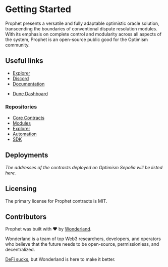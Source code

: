 # Getting Started

Prophet presents a versatile and fully adaptable optimistic oracle solution, transcending the boundaries of conventional dispute resolution modules. With its emphasis on complete control and modularity across all aspects of the system, Prophet is an open-source public good for the Optimism community.

## Useful links

- [Explorer](https://prophet.tech/)
- [Discord](https://discord.gg/hhvA9CuQRR)
- [Documentation](https://docs.prophet.tech)
<!-- - SDK Documentation -->
- [Dune Dashboard](https://dune.com/defi_wonderland/prophet-metrics)

### Repositories

- [Core Contracts](https://github.com/defi-wonderland/prophet-core)
- [Modules](https://github.com/defi-wonderland/prophet-modules)
- [Explorer](https://github.com/defi-wonderland/prophet-app)
- [Automation](https://github.com/defi-wonderland/prophet-automation)
- [SDK](https://github.com/defi-wonderland/prophet-sdk)

## Deployments

*The addresses of the contracts deployed on Optimism Sepolia will be listed here.*
<!-- 
| Contract                                                                                                                                                   | Sepolia                                                                                                                                  |
| ---------------------------------------------------------------------------------------------------------------------------------------------------------- | --------------------------------------------------------------------------------------------------------------------------------------- |
| [Oracle](/solidity/interfaces/core/IOracle.sol/interface.IOracle.md)                                                                                       | [`0x0000000000000000000000000000000000000000`](https://sepolia-optimism.etherscan.io/address/0x0000000000000000000000000000000000000000) |
| [AccountingExtension](/solidity/interfaces/extensions/IAccountingExtension.sol/interface.IAccountingExtension.md)                                          | [`0x0000000000000000000000000000000000000000`](https://sepolia-optimism.etherscan.io/address/0x0000000000000000000000000000000000000000) |
| [BondEscalationAccounting](/solidity/interfaces/extensions/IBondEscalationAccounting.sol/interface.IBondEscalationAccounting.md)                           | [`0x0000000000000000000000000000000000000000`](https://sepolia-optimism.etherscan.io/address/0x0000000000000000000000000000000000000000) |
| [HttpRequestModule](/solidity/interfaces/modules/request/IHttpRequestModule.sol/interface.IHttpRequestModule.md)                                           | [`0x0000000000000000000000000000000000000000`](https://sepolia-optimism.etherscan.io/address/0x0000000000000000000000000000000000000000) |
| [ContractCallRequestModule](/solidity/interfaces/modules/request/IContractCallRequestModule.sol/interface.IContractCallRequestModule.md)                   | [`0x0000000000000000000000000000000000000000`](https://sepolia-optimism.etherscan.io/address/0x0000000000000000000000000000000000000000) |
| [SparseMerkleTreeRequestModule](/solidity/interfaces/modules/request/ISparseMerkleTreeRequestModule.sol/interface.ISparseMerkleTreeRequestModule.md)       | [`0x0000000000000000000000000000000000000000`](https://sepolia-optimism.etherscan.io/address/0x0000000000000000000000000000000000000000) |
| [BondedResponseModule](/solidity/interfaces/modules/response/IBondedResponseModule.sol/interface.IBondedResponseModule.md)                                 | [`0x0000000000000000000000000000000000000000`](https://sepolia-optimism.etherscan.io/address/0x0000000000000000000000000000000000000000) |
| [BondedDisputeModule](/solidity/interfaces/modules/dispute/IBondedDisputeModule.sol/interface.IBondedDisputeModule.md)                                     | [`0x0000000000000000000000000000000000000000`](https://sepolia-optimism.etherscan.io/address/0x0000000000000000000000000000000000000000) |
| [BondEscalationModule](/solidity/interfaces/modules/dispute/IBondEscalationModule.sol/interface.IBondEscalationModule.md)                                  | [`0x0000000000000000000000000000000000000000`](https://sepolia-optimism.etherscan.io/address/0x0000000000000000000000000000000000000000) |
| [RootVerificationModule](/solidity/interfaces/modules/dispute/IRootVerificationModule.sol/interface.IRootVerificationModule.md)                            | [`0x0000000000000000000000000000000000000000`](https://sepolia-optimism.etherscan.io/address/0x0000000000000000000000000000000000000000) |
| [ArbitratorModule](/solidity/interfaces/modules/resolution/IArbitratorModule.sol/interface.IArbitratorModule.md)                                           | [`0x0000000000000000000000000000000000000000`](https://sepolia-optimism.etherscan.io/address/0x0000000000000000000000000000000000000000) |
| [BondEscalationResolutionModule](/solidity/interfaces/modules/resolution/IBondEscalationResolutionModule.sol/interface.IBondEscalationResolutionModule.md) | [`0x0000000000000000000000000000000000000000`](https://sepolia-optimism.etherscan.io/address/0x0000000000000000000000000000000000000000) |
| [ERC20ResolutionModule](/solidity/interfaces/modules/resolution/IERC20ResolutionModule.sol/interface.IERC20ResolutionModule.md)                            | [`0x0000000000000000000000000000000000000000`](https://sepolia-optimism.etherscan.io/address/0x0000000000000000000000000000000000000000) |
| [PrivateERC20ResolutionModule](/solidity/interfaces/modules/resolution/IPrivateERC20ResolutionModule.sol/interface.IPrivateERC20ResolutionModule.md)       | [`0x0000000000000000000000000000000000000000`](https://sepolia-optimism.etherscan.io/address/0x0000000000000000000000000000000000000000) | -->

## Licensing

The primary license for Prophet contracts is MIT.

## Contributors

Prophet was built with ❤️ by [Wonderland](https://defi.sucks).

Wonderland is a team of top Web3 researchers, developers, and operators who believe that the future needs to be open-source, permissionless, and decentralized.

[DeFi sucks](https://defi.sucks), but Wonderland is here to make it better.
